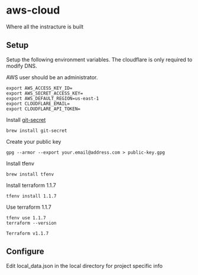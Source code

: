 # aws-cloud

Where all the instracture is built

## Setup

Setup the following environment variables.  The cloudflare is only required to modify DNS.

AWS user should be an administrator.

```
export AWS_ACCESS_KEY_ID=
export AWS_SECRET_ACCESS_KEY=
export AWS_DEFAULT_REGION=us-east-1
export CLOUDFLARE_EMAIL=
export CLOUDFLARE_API_TOKEN=
```

Install [git-secret](https://git-secret.io/)

```
brew install git-secret
```

Create your public key

```
gpg --armor --export your.email@address.com > public-key.gpg
```

Install tfenv

```
brew install tfenv
```

Install terraform 1.1.7

```
tfenv install 1.1.7
```

Use terraform 1.1.7

```
tfenv use 1.1.7
terraform --version

Terraform v1.1.7
```

## Configure

Edit local_data.json in the local directory for project specific info


